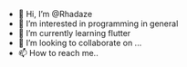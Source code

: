 - 👋 Hi, I’m @Rhadaze
- 👀 I’m interested in programming in general 
- 🌱 I’m currently learning flutter
- 💞️ I’m looking to collaborate on ...
- 📫 How to reach me..

<!---
Rhadaze/Rhadaze is a ✨ special ✨ repository because its `README.md` (this file) appears on your GitHub profile.
You can click the Preview link to take a look at your changes.
--->
